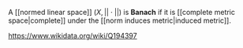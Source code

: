 A [[normed linear space]] $(X, ||\cdot||)$ is **Banach** if it is [[complete metric space|complete]] under the [[norm induces metric|induced metric]].

https://www.wikidata.org/wiki/Q194397